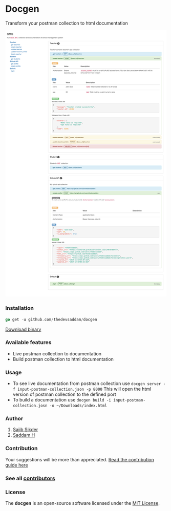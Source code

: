 Docgen
=====================

Transform your postman collection to html documentation

![Task screenshot](screenshot.png)

### Installation
```go
go get -u github.com/thedevsaddam/docgen
```

[Download binary](https://github.com/thedevsaddam/docgen-bin)

### Available features
* Live postman collection to documentation
* Build postman collection to html documentation

### Usage
* To see live documentation from postman collection use `docgen server -f input-postman-collection.json -p 8000` This will open the html version of postman collection to the defined port
* To build a documentation use `docgen build -i input-postman-collection.josn -o ~/Downloads/index.html`

### Author
1. [Sajib Sikder](https://github.com/mhshajib)
1. [Saddam H](https://github.com/thedevsaddam)

### Contribution
Your suggestions will be more than appreciated.
[Read the contribution guide here](CONTRIBUTING.md)

### See all [contributors](https://github.com/thedevsaddam/docgen/graphs/contributors)

### **License**
The **docgen** is an open-source software licensed under the [MIT License](LICENSE.md).

